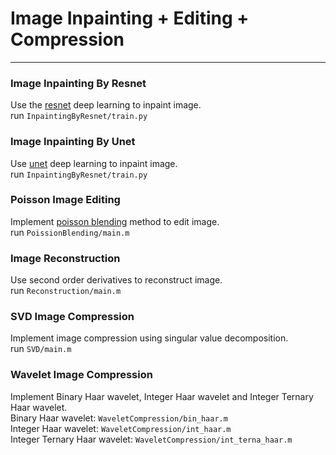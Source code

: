 # Image Inpainting + Editing + Compression
---
### Image Inpainting By Resnet   
Use the [resnet](https://arxiv.org/abs/1512.03385) deep learning to inpaint image.      
run `InpaintingByResnet/train.py`   

### Image Inpainting By Unet   
Use [unet](https://arxiv.org/abs/1505.04597) deep learning to inpaint image.     
run `InpaintingByResnet/train.py`   

### Poisson Image Editing
Implement [poisson blending](https://dl.acm.org/citation.cfm?id=882269) method to edit image.     
run `PoissionBlending/main.m`

### Image Reconstruction   
Use second order derivatives to reconstruct image.   
run `Reconstruction/main.m`    

### SVD Image Compression   
Implement image compression using singular value decomposition.      
run `SVD/main.m`   

### Wavelet Image Compression   
Implement Binary Haar wavelet, Integer Haar wavelet and Integer Ternary Haar wavelet.    
Binary Haar wavelet: `WaveletCompression/bin_haar.m`    
Integer Haar wavelet: `WaveletCompression/int_haar.m`    
Integer Ternary Haar wavelet: `WaveletCompression/int_terna_haar.m` 
